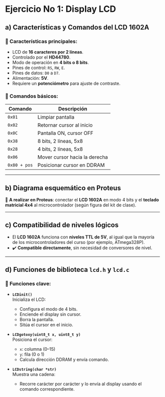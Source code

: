 # **Ejercicio No 1: Display LCD**

## a) Características y Comandos del LCD 1602A

### 📌 Características principales:

- LCD de **16 caracteres por 2 líneas**.
- Controlado por el **HD44780**.
- Modo de operación en **4 bits o 8 bits**.
- Pines de control: `RS`, `RW`, `E`.
- Pines de datos: `D0` a `D7`.
- Alimentación: **5V**.
- Requiere un **potenciómetro** para ajuste de contraste.

### 🧾 Comandos básicos:

| Comando      | Descripción                   |
| ------------ | ----------------------------- |
| `0x01`       | Limpiar pantalla              |
| `0x02`       | Retornar cursor al inicio     |
| `0x0C`       | Pantalla ON, cursor OFF       |
| `0x38`       | 8 bits, 2 líneas, 5x8         |
| `0x28`       | 4 bits, 2 líneas, 5x8         |
| `0x06`       | Mover cursor hacia la derecha |
| `0x80 + pos` | Posicionar cursor en DDRAM    |

---

## b) Diagrama esquemático en Proteus

📌 **A realizar en Proteus**: conectar el **LCD 1602A** en modo 4 bits y el **teclado matricial 4x4** al microcontrolador (según figura del kit de clase).

---

## c) Compatibilidad de niveles lógicos

- El **LCD 1602A** funciona con **niveles TTL de 5V**, al igual que la mayoría de los microcontroladores del curso (por ejemplo, ATmega328P).
- ✔️ **Compatible directamente**, sin necesidad de conversores de nivel.

---

## d) Funciones de biblioteca `lcd.h` y `lcd.c`

### 🔧 Funciones clave:

- **`LCDinit()`**  
  Inicializa el LCD:

  - Configura el modo de 4 bits.
  - Enciende el display sin cursor.
  - Borra la pantalla.
  - Sitúa el cursor en el inicio.

- **`LCDgotoxy(uint8_t x, uint8_t y)`**  
  Posiciona el cursor:

  - `x`: columna (0–15)
  - `y`: fila (0 o 1)
  - Calcula dirección DDRAM y envía comando.

- **`LCDstring(char *str)`**  
  Muestra una cadena:
  - Recorre carácter por carácter y lo envía al display usando el comando correspondiente.

